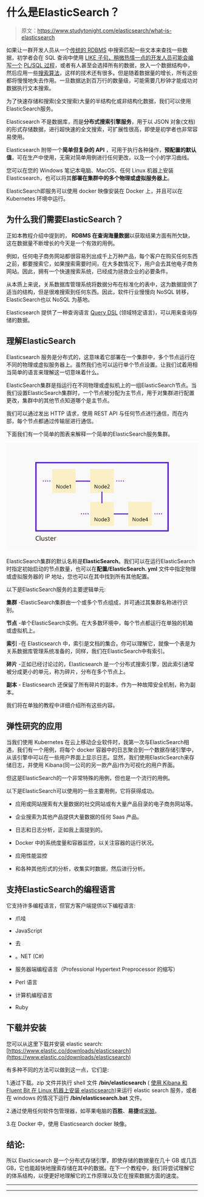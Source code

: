 # 什么是ElasticSearch？

> 原文：<https://www.studytonight.com/elasticsearch/what-is-elasticsearch>

如果让一群开发人员从一个[传统的 RDBMS](https://www.studytonight.com/dbms/rdbms-concept.php) 中搜索匹配一些文本来查找一些数据，初学者会在 SQL 查询中使用 [LIKE 子句，稍微热情一点的开发人员可能会编写一个](https://www.studytonight.com/dbms/like-clause.php) [PL/SQL 过程](https://www.studytonight.com/plsql/plsql-procedure-and-function)，或者有人甚至会选择所有的数据，放入一个数据结构中，然后应用一些[搜索算法](https://www.studytonight.com/data-structures/binary-search-algorithm)，这样的技术还有很多。但是随着数据量的增长，所有这些都将慢慢地失去作用。一旦数据达到百万行的数量级，可能需要几秒钟才能成功对数据执行文本搜索。

为了快速存储和搜索(全文搜索)大量的半结构化或非结构化数据，我们可以使用ElasticSearch服务。

Elasticsearch 不是数据库，而是**分布式搜索引擎服务**，用于以 JSON 对象(文档)的形式存储数据，进行超快速的全文搜索，可扩展性很高，即使是初学者也非常容易使用。

Elasticsearch 附带一个**简单但复杂的 API** ，可用于执行各种操作，**预配置的默认值**，可在生产中使用，无需对简单用例进行任何更改，以及一个小的学习曲线。

您可以在您的 Windows 笔记本电脑、MacOS、任何 Linux 机器上安装 Elasticsearch，也可以将其**部署在集群中的多个物理或虚拟服务器上**。

ElasticSearch即服务可以使用 docker 映像安装在 Docker 上，并且可以在 Kubernetes 环境中运行。

## 为什么我们需要ElasticSearch？

正如本教程介绍中提到的， **RDBMS 在查询海量数据**以获取结果方面有所欠缺，这在数据量不断增长的今天是一个有效的用例。

例如，任何电子商务网站都很容易列出成千上万种产品，每个客户在购买任何东西之前，都要搜索它，如果搜索需要时间，在大多数情况下，用户会去其他电子商务网站。因此，拥有一个快速搜索系统，已经成为拯救企业的必要条件。

从本质上来说，关系数据库管理系统将数据分布在标准化的表中，这为数据提供了适当的结构，但是很难搜索到任何东西。因此，软件行业慢慢向 NoSQL 转移，ElasticSearch也以 NoSQL 为基地。

Elasticsearch 提供了一种查询语言 [Query DSL](https://www.elastic.co/guide/en/elasticsearch/reference/current/query-dsl.html#query-dsl) (领域特定语言)，可以用来查询存储的数据。

## 理解ElasticSearch

Elasticsearch 服务是分布式的，这意味着它部署在一个集群中，多个节点运行在不同的物理或虚拟服务器上。虽然我们也可以运行单个节点设置。让我们试着用相当简单的语言来理解这一切意味着什么。

ElasticSearch集群是指运行在不同物理或虚拟机上的一组ElasticSearch节点。当我们设置ElasticSearch集群时，一个节点被分配为主节点，用于对集群进行配置更改，集群中的其他节点知道哪个是主节点。

我们可以通过发出 HTTP 请求，使用 REST API 与任何节点进行通信，而在内部，每个节点都通过传输层进行通信。

下面我们有一个简单的图表来解释一个简单的ElasticSearch服务集群。

![Elasticsearch cluster and nodes](img/5d78365f1dfb81beb809f5bf8b975ff9.png)

ElasticSearch集群的默认名称是**ElasticSearch**。我们可以在运行ElasticSearch时指定初始启动的节点数量，也可以在**配置/ElasticSearch. yml** 文件中指定物理或虚拟服务器的 IP 地址，您也可以在其中找到所有其他配置。

以下是ElasticSearch服务的主要逻辑单元:

**集群** -ElasticSearch集群由一个或多个节点组成，并可通过其集群名称进行识别。

**节点** -单个ElasticSearch实例。在大多数环境中，每个节点都运行在单独的机箱或虚拟机上。

**索引** -在 Elasticsearch 中，索引是文档的集合。你可以理解它，就像一个表是为关系数据库管理系统准备的，同样，我们在ElasticSearch中有索引。

**碎片** -正如已经讨论过的，Elasticsearch 是一个分布式搜索引擎，因此索引通常被分成更小的单元，称为碎片，分布在多个节点上。

**副本** - Elasticsearch 还保留了所有碎片的副本，作为一种故障安全机制，称为副本。

我们将在单独的教程中详细介绍所有这些内容。

## 弹性研究的应用

当我们使用 Kubernetes 在云上移动企业软件时，我第一次与ElasticSearch相遇，我们有一个用例，将每个 docker 容器中的日志聚合到一个数据存储引擎中，从该引擎中可以在一些用户界面上显示日志。显然，我们使用ElasticSearch来存储日志，并使用 Kibana(同一公司的另一款产品)作为可视化的用户界面。

但这是ElasticSearch的一个非常特殊的用例，但也是一个流行的用例。

以下是ElasticSearch可以使用的一些主要用例，它将获得成功。

*   应用或网站搜索有大量数据的社交网站或有大量产品目录的电子商务网站等。

*   企业搜索为其他产品提供大量数据的任何 Saas 产品。

*   日志和日志分析，正如我上面提到的。

*   Docker 中的系统度量和容器监控，以关注容器的运行状况。

*   应用性能监控

*   和各种其他形式的分析，收集实时数据，然后进行分析。

## 支持ElasticSearch的编程语言

它支持许多编程语言，但官方客户端提供以下编程语言:

*   爪哇

*   JavaScript

*   去

*   。NET (C#)

*   服务器端编程语言（Professional Hypertext Preprocessor 的缩写）

*   Perl 语言

*   计算机编程语言

*   Ruby

## 下载并安装

您可以从这里下载并安装 elastic search:[https://www.elastic.co/downloads/elasticsearch](https://www.elastic.co/downloads/elasticsearch)

有多种不同的方法可以做到这一点，它们是:

1.通过下载。zip 文件并执行 shell 文件 **/bin/elasticsearch** ( [使用 Kibana 和 Fluent Bit 在 Linux 机器上安装 elasticsearch](https://www.studytonight.com/post/setup-fluent-bit-with-elasticsearch-and-kibana-efk-for-log-management-on-linux-machine-non-kubernetes))来运行 elastic search 服务，或者在 windows 的情况下运行 **/bin/elasticsearch.bat** 文件。

2.通过使用任何软件包管理器，如苹果电脑的**百胜**、**易捷**或[家酿](https://www.studytonight.com/post/what-is-homebrew-and-how-to-install-it-on-mac-osx)。

3.在 Docker 中，使用 Elasticsearch docker 映像。

## 结论:

所以 Elasticsearch 是一个分布式存储引擎，即使存储的数据量在几十 GB 或几百 GB，它也能超快地搜索存储在其中的数据。在下一个教程中，我们将尝试理解它的体系结构，以便更好地理解它的工作原理以及它在搜索数据方面的速度。

* * *

* * *